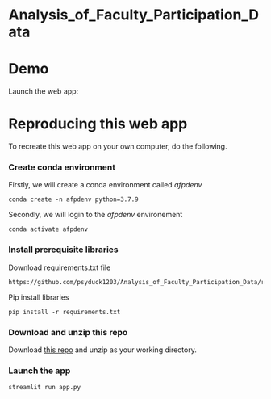 # Analysis_of_Faculty_Participation_Data

<!-- [![Binder](https://mybinder.org/badge_logo.svg)](https://mybinder.org/v2/gh/psyduck1203/Analysis_of_Faculty_Participation_Data/HEAD?filepath=%2Fvoila%2Frender%2FAnalysis_of_Faculty_Participation_Data_Workshop.ipynb)
-->

# Demo

Launch the web app:

<!-- [![Streamlit App](https://static.streamlit.io/badges/streamlit_badge_black_white.svg)](https://share.streamlit.io/dataprofessor/multi-page-app/main/app.py)
-->

# Reproducing this web app
To recreate this web app on your own computer, do the following.

### Create conda environment
Firstly, we will create a conda environment called *afpdenv*
```
conda create -n afpdenv python=3.7.9
```
Secondly, we will login to the *afpdenv* environement
```
conda activate afpdenv
```
### Install prerequisite libraries

Download requirements.txt file

```
https://github.com/psyduck1203/Analysis_of_Faculty_Participation_Data/requirements.txt

```

Pip install libraries
```
pip install -r requirements.txt
```

### Download and unzip this repo

Download [this repo](https://github.com/psyduck1203/Analysis_of_Faculty_Participation_Data/archive/main.zip) and unzip as your working directory.

###  Launch the app

```
streamlit run app.py
```
